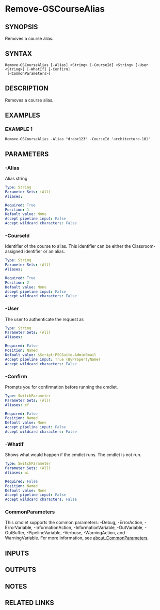 # Remove-GSCourseAlias

## SYNOPSIS
Removes a course alias.

## SYNTAX

```
Remove-GSCourseAlias [-Alias] <String> [-CourseId] <String> [-User <String>] [-WhatIf] [-Confirm]
 [<CommonParameters>]
```

## DESCRIPTION
Removes a course alias.

## EXAMPLES

### EXAMPLE 1
```
Remove-GSCourseAlias -Alias "d:abc123" -CourseId 'architecture-101'
```

## PARAMETERS

### -Alias
Alias string

```yaml
Type: String
Parameter Sets: (All)
Aliases:

Required: True
Position: 1
Default value: None
Accept pipeline input: False
Accept wildcard characters: False
```

### -CourseId
Identifier of the course to alias.
This identifier can be either the Classroom-assigned identifier or an alias.

```yaml
Type: String
Parameter Sets: (All)
Aliases:

Required: True
Position: 2
Default value: None
Accept pipeline input: False
Accept wildcard characters: False
```

### -User
The user to authenticate the request as

```yaml
Type: String
Parameter Sets: (All)
Aliases:

Required: False
Position: Named
Default value: $Script:PSGSuite.AdminEmail
Accept pipeline input: True (ByPropertyName)
Accept wildcard characters: False
```

### -Confirm
Prompts you for confirmation before running the cmdlet.

```yaml
Type: SwitchParameter
Parameter Sets: (All)
Aliases: cf

Required: False
Position: Named
Default value: None
Accept pipeline input: False
Accept wildcard characters: False
```

### -WhatIf
Shows what would happen if the cmdlet runs.
The cmdlet is not run.

```yaml
Type: SwitchParameter
Parameter Sets: (All)
Aliases: wi

Required: False
Position: Named
Default value: None
Accept pipeline input: False
Accept wildcard characters: False
```

### CommonParameters
This cmdlet supports the common parameters: -Debug, -ErrorAction, -ErrorVariable, -InformationAction, -InformationVariable, -OutVariable, -OutBuffer, -PipelineVariable, -Verbose, -WarningAction, and -WarningVariable. For more information, see [about_CommonParameters](http://go.microsoft.com/fwlink/?LinkID=113216).

## INPUTS

## OUTPUTS

## NOTES

## RELATED LINKS
